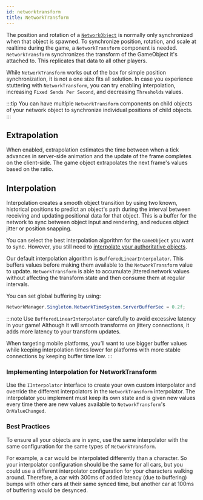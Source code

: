 ```yaml
---
id: networktransform
title: NetworkTransform
---
```

The  position and rotation of a [`NetworkObject`](../mlapi-basics/networkobject.md) is normally only synchronized when that object is spawned. To synchronize position, rotation, and scale at realtime during the game, a `NetworkTransform` component is needed. `NetworkTransform` synchronizes the transform of the GameObject it's attached to. This replicates that data to all other players.

While `NetworkTransform` works out of the box for simple position synchronization, it is not a one size fits all solution. In case you experience stuttering with `NetworkTransform`, you can try enabling interpolation, increasing `Fixed Sends Per Second`, and decreasing `Thresholds` values.

:::tip
You can have multiple `NetworkTransform` components on child objects of your network object to synchronize individual positions of child objects.
:::

## Extrapolation

When enabled, extrapolation estimates the time between when a tick advances in server-side animation and the update of the frame completes on the client-side. The game object extrapolates the next frame's values based on the ratio. 

## Interpolation

Interpolation creates a smooth object transition by using two known, historical positions to predict an object's path during the interval between receiving and updating positional data for that object. This is a buffer for the network to sync between object input and rendering, and reduces object jitter or position snapping.

You can select the best interpolation algorithm for the `GameObject` you want to sync. However, you still need to [interpolate your authoritative objects](../learn/clientside-interpolation.md).

Our default interpolation algorithm is `BufferedLinearInterpolator`. This buffers values before making them available to the `NetworkTransform` value to update. `NetworkTransform` is able to accumulate jittered network values without affecting the transform state and then consume them at regular intervals.

You can set global buffering by using:

```csharp
NetworkManager.Singleton.NetworkTimeSystem.ServerBufferSec = 0.2f;
```

:::note
Use `BufferedLinearInterpolator` carefully to avoid excessive latency in your game! Although it will smooth transforms on jittery connections, it adds more latency to your transform updates.

When targeting mobile platforms, you’ll want to use bigger buffer values while keeping interpolation times lower for platforms with more stable connections by keeping buffer time low.
:::

### Implementing Interpolation for NetworkTransform

Use the `IInterpolator` interface to create your own custom interpolator and override the different interpolators in the `NetworkTransform` interpolator. The interpolator you implement must keep its own state and is given new values every time there are new values available to `NetworkTransform`'s `OnValueChanged`.

### Best Practices

To ensure all your objects are in sync, use the same interpolator with the same configuration for the same types of `NetworkTransform`.

For example, a car would be interpolated differently than a character. So your interpolator configuration should be the same for all cars, but you could use a different interpolator configuration for your characters walking around. Therefore, a car with 300ms of added latency (due to buffering) bumps with other cars at their same synced time, but another car at 100ms of buffering would be desynced.